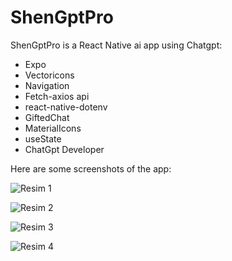 # ShenGptPro

ShenGptPro is a React Native ai app using Chatgpt:


- Expo
- Vectoricons
-  Navigation
- Fetch-axios api
- react-native-dotenv
- GiftedChat
- MaterialIcons
- useState
- ChatGpt Developer
  

Here are some screenshots of the app:

![Resim 1](https://r.resimlink.com/yYnqadm.png)

![Resim 2](https://r.resimlink.com/WvZ7KV.png)

![Resim 3](https://r.resimlink.com/PMXvhQK0.png)

![Resim 4](https://r.resimlink.com/Nyu_raB-FQ2.png)


